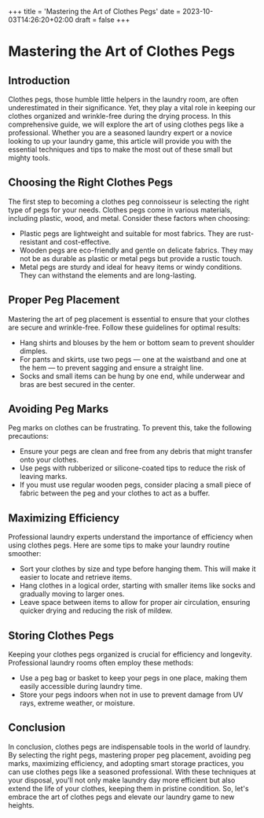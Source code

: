 +++
title = 'Mastering the Art of Clothes Pegs'
date = 2023-10-03T14:26:20+02:00
draft = false
+++

# Mastering the Art of Clothes Pegs

## Introduction

Clothes pegs, those humble little helpers in the laundry room, are often underestimated in their significance.
Yet, they play a vital role in keeping our clothes organized and wrinkle-free during the drying process. In this 
comprehensive guide, we will explore the art of using clothes pegs like a professional. Whether you are a 
seasoned laundry expert or a novice looking to up your laundry game, this article will provide you with the 
essential techniques and tips to make the most out of these small but mighty tools.

## Choosing the Right Clothes Pegs

The first step to becoming a clothes peg connoisseur is selecting the right type of pegs for your needs. Clothes 
pegs come in various materials, including plastic, wood, and metal. Consider these factors when choosing:

- Plastic pegs are lightweight and suitable for most fabrics. They are rust-resistant and cost-effective.
- Wooden pegs are eco-friendly and gentle on delicate fabrics. They may not be as durable as plastic or metal pegs but provide a rustic touch.
- Metal pegs are sturdy and ideal for heavy items or windy conditions. They can withstand the elements and are long-lasting.


## Proper Peg Placement

Mastering the art of peg placement is essential to ensure that your clothes are secure and wrinkle-free. 
Follow these guidelines for optimal results:

- Hang shirts and blouses by the hem or bottom seam to prevent shoulder dimples.
- For pants and skirts, use two pegs — one at the waistband and one at the hem — to prevent sagging and ensure a straight line.
- Socks and small items can be hung by one end, while underwear and bras are best secured in the center.

## Avoiding Peg Marks

Peg marks on clothes can be frustrating. To prevent this, take the following precautions:

- Ensure your pegs are clean and free from any debris that might transfer onto your clothes.
- Use pegs with rubberized or silicone-coated tips to reduce the risk of leaving marks.
- If you must use regular wooden pegs, consider placing a small piece of fabric between the peg and your clothes to act as a buffer.

## Maximizing Efficiency

Professional laundry experts understand the importance of efficiency when using clothes pegs. Here are some 
tips to make your laundry routine smoother:

- Sort your clothes by size and type before hanging them. This will make it easier to locate and retrieve items.
- Hang clothes in a logical order, starting with smaller items like socks and gradually moving to larger ones.
- Leave space between items to allow for proper air circulation, ensuring quicker drying and reducing the risk of mildew.

## Storing Clothes Pegs

Keeping your clothes pegs organized is crucial for efficiency and longevity. Professional laundry rooms often employ 
these methods:

- Use a peg bag or basket to keep your pegs in one place, making them easily accessible during laundry time.
- Store your pegs indoors when not in use to prevent damage from UV rays, extreme weather, or moisture.

## Conclusion

In conclusion, clothes pegs are indispensable tools in the world of laundry. By selecting the right pegs, 
mastering proper peg placement, avoiding peg marks, maximizing efficiency, and adopting smart storage practices, 
you can use clothes pegs like a seasoned professional. With these techniques at your disposal, you'll not only 
make laundry day more efficient but also extend the life of your clothes, keeping them in pristine condition. 
So, let's embrace the art of clothes pegs and elevate our laundry game to new heights.
